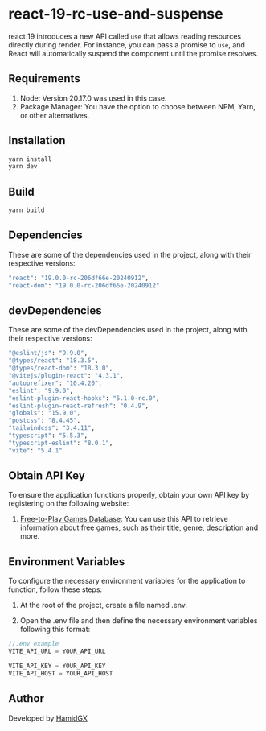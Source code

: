 # react-19-rc-use-and-suspense

react 19 introduces a new API called `use` that allows reading resources directly during render. For instance, you can pass a promise to `use`, and React will automatically suspend the component until the promise resolves.

## Requirements

1. Node: Version 20.17.0 was used in this case.
2. Package Manager: You have the option to choose between NPM, Yarn, or other alternatives.

## Installation

```bash
yarn install
yarn dev
```

## Build

```bash
yarn build
```

## Dependencies

These are some of the dependencies used in the project, along with their respective versions:

```bash
"react": "19.0.0-rc-206df66e-20240912",
"react-dom": "19.0.0-rc-206df66e-20240912"
```

## devDependencies

These are some of the devDependencies used in the project, along with their respective versions:

```bash
"@eslint/js": "9.9.0",
"@types/react": "18.3.5",
"@types/react-dom": "18.3.0",
"@vitejs/plugin-react": "4.3.1",
"autoprefixer": "10.4.20",
"eslint": "9.9.0",
"eslint-plugin-react-hooks": "5.1.0-rc.0",
"eslint-plugin-react-refresh": "0.4.9",
"globals": "15.9.0",
"postcss": "8.4.45",
"tailwindcss": "3.4.11",
"typescript": "5.5.3",
"typescript-eslint": "8.0.1",
"vite": "5.4.1"
```

## Obtain API Key

To ensure the application functions properly, obtain your own API key by registering on the following website:

1. [Free-to-Play Games Database](https://rapidapi.com/digiwalls/api/free-to-play-games-database): You can use this API to retrieve information about free games, such as their title, genre, description and more.

## Environment Variables

To configure the necessary environment variables for the application to function, follow these steps:

1. At the root of the project, create a file named .env.

2. Open the .env file and then define the necessary environment variables following this format:

```javascript
//.env example
VITE_API_URL = YOUR_API_URL

VITE_API_KEY = YOUR_API_KEY
VITE_API_HOST = YOUR_API_HOST
```

## Author

Developed by [HamidGX](https://github.com/HamidGX)

